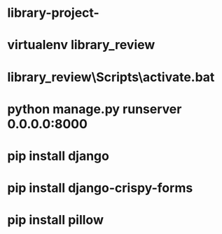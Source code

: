 # library-project-

# virtualenv library_review 

# library_review\Scripts\activate.bat

# python manage.py runserver 0.0.0.0:8000

# pip install django


# pip install django-crispy-forms


# pip install pillow
